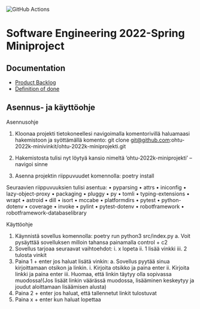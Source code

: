 ![GitHub Actions](https://github.com/ohtu-2022k-minivinkit/ohtu-2022k-miniprojekti/workflows/Pipeline/badge.svg)
# Software Engineering 2022-Spring Miniproject

## Documentation

- [Product Backlog](https://docs.google.com/spreadsheets/d/1mJlabSWnpCrgyVOKPa34vqNtYNF_JvlXrHQ4NPKWA3c/edit#gid=0)
- [Definition of done](./documentation/definition_of_done.md)

## Asennus- ja käyttöohje

Asennusohje
1.	Kloonaa projekti tietokoneellesi navigoimalla komentorivillä haluamaasi hakemistoon ja syöttämällä komento: git clone git@github.com:ohtu-2022k-minivinkit/ohtu-2022k-miniprojekti.git

2.	Hakemistosta tulisi nyt löytyä kansio nimeltä ’ohtu-2022k-miniprojekti’ – navigoi sinne

3.	Asenna projektin riippuvuudet komennolla: poetry install

Seuraavien riippuvuuksien tulisi asentua: 
  • pyparsing
  • attrs
  • iniconfig
  • lazy-object-proxy
  • packaging
  • pluggy
  • py
  • tomli
  • typing-extensions
  • wrapt 
  • astroid 
  • dill 
  • isort 
  • mccabe 
  • platformdirs
  • pytest 
  • python-dotenv 
  • coverage 
  • invoke 
  • pylint
  • pytest-dotenv 
  • robotframework 
  • robotframework-databaselibrary

Käyttöohje
1.	Käynnistä sovellus komennolla: poetry run python3 src/index.py 
a.	Voit pysäyttää sovelluksen milloin tahansa painamalla control + c2
2.	Sovellus tarjoaa seuraavat vaihtoehdot:
i.	x lopeta
ii.	1 lisää vinkki
iii.	2 tulosta vinkit
3.	Paina 1 + enter jos haluat lisätä vinkin:
a.	Sovellus pyytää sinua kirjoittamaan otsikon ja linkin. 
i.	Kirjoita otsikko ja paina enter 
ii.	Kirjoita linkki ja paina enter
iii.	Huomaa, että linkin täytyy olla sopivassa muodossa!(Jos lisäät linkin väärässä muodossa, lisääminen keskeytyy ja joudut aloittamaan lisäämisen alusta)
4.	Paina 2 + enter jos haluat, että tallennetut linkit tulostuvat
5.	Paina x + enter kun haluat lopettaa

